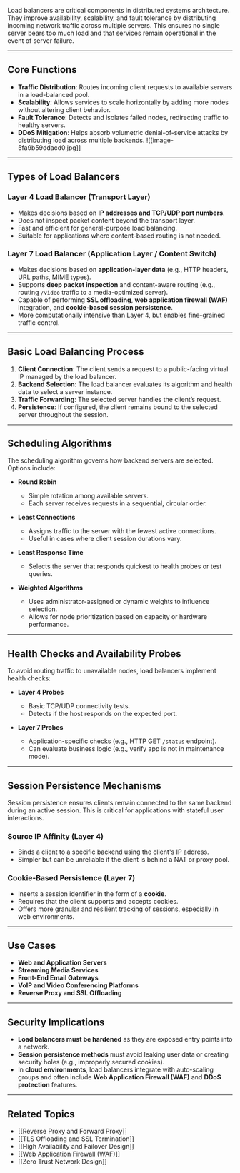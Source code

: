 Load balancers are critical components in distributed systems architecture. They improve availability, scalability, and fault tolerance by distributing incoming network traffic across multiple servers. This ensures no single server bears too much load and that services remain operational in the event of server failure.

---

## Core Functions

- **Traffic Distribution**: Routes incoming client requests to available servers in a load-balanced pool.
- **Scalability**: Allows services to scale horizontally by adding more nodes without altering client behavior.
- **Fault Tolerance**: Detects and isolates failed nodes, redirecting traffic to healthy servers.
- **DDoS Mitigation**: Helps absorb volumetric denial-of-service attacks by distributing load across multiple backends.
![[image-5fa9b59ddacd0.jpg]]
---

## Types of Load Balancers

### Layer 4 Load Balancer (Transport Layer)

- Makes decisions based on **IP addresses and TCP/UDP port numbers**.
- Does not inspect packet content beyond the transport layer.
- Fast and efficient for general-purpose load balancing.
- Suitable for applications where content-based routing is not needed.

### Layer 7 Load Balancer (Application Layer / Content Switch)

- Makes decisions based on **application-layer data** (e.g., HTTP headers, URL paths, MIME types).
- Supports **deep packet inspection** and content-aware routing (e.g., routing `/video` traffic to a media-optimized server).
- Capable of performing **SSL offloading**, **web application firewall (WAF)** integration, and **cookie-based session persistence**.
- More computationally intensive than Layer 4, but enables fine-grained traffic control.

---

## Basic Load Balancing Process

1. **Client Connection**: The client sends a request to a public-facing virtual IP managed by the load balancer.
2. **Backend Selection**: The load balancer evaluates its algorithm and health data to select a server instance.
3. **Traffic Forwarding**: The selected server handles the client’s request.
4. **Persistence**: If configured, the client remains bound to the selected server throughout the session.

---

## Scheduling Algorithms

The scheduling algorithm governs how backend servers are selected. Options include:

- **Round Robin**
  - Simple rotation among available servers.
  - Each server receives requests in a sequential, circular order.

- **Least Connections**
  - Assigns traffic to the server with the fewest active connections.
  - Useful in cases where client session durations vary.

- **Least Response Time**
  - Selects the server that responds quickest to health probes or test queries.

- **Weighted Algorithms**
  - Uses administrator-assigned or dynamic weights to influence selection.
  - Allows for node prioritization based on capacity or hardware performance.

---

## Health Checks and Availability Probes

To avoid routing traffic to unavailable nodes, load balancers implement health checks:

- **Layer 4 Probes**
  - Basic TCP/UDP connectivity tests.
  - Detects if the host responds on the expected port.

- **Layer 7 Probes**
  - Application-specific checks (e.g., HTTP GET `/status` endpoint).
  - Can evaluate business logic (e.g., verify app is not in maintenance mode).

---

## Session Persistence Mechanisms

Session persistence ensures clients remain connected to the same backend during an active session. This is critical for applications with stateful user interactions.

### Source IP Affinity (Layer 4)

- Binds a client to a specific backend using the client's IP address.
- Simpler but can be unreliable if the client is behind a NAT or proxy pool.

### Cookie-Based Persistence (Layer 7)

- Inserts a session identifier in the form of a **cookie**.
- Requires that the client supports and accepts cookies.
- Offers more granular and resilient tracking of sessions, especially in web environments.

---

## Use Cases

- **Web and Application Servers**
- **Streaming Media Services**
- **Front-End Email Gateways**
- **VoIP and Video Conferencing Platforms**
- **Reverse Proxy and SSL Offloading**

---

## Security Implications

- **Load balancers must be hardened** as they are exposed entry points into a network.
- **Session persistence methods** must avoid leaking user data or creating security holes (e.g., improperly secured cookies).
- In **cloud environments**, load balancers integrate with auto-scaling groups and often include **Web Application Firewall (WAF)** and **DDoS protection** features.

---

## Related Topics

- [[Reverse Proxy and Forward Proxy]]
- [[TLS Offloading and SSL Termination]]
- [[High Availability and Failover Design]]
- [[Web Application Firewall (WAF)]]
- [[Zero Trust Network Design]]

